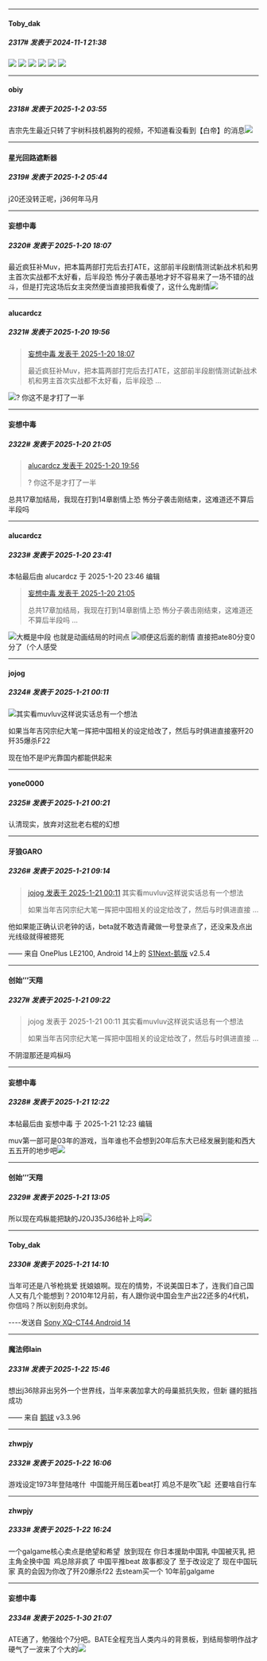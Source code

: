 ﻿
*****

####  Toby_dak  
##### 2317#       发表于 2024-11-1 21:38

<img src="https://p.sda1.dev/20/66692ca296e2802c288477af94056ae7/006SCGqIgy1hv6lae85dxj30jr0b4dni.jpg" referrerpolicy="no-referrer">
<img src="https://p.sda1.dev/20/704a97ed0409115a7aa29a837f5cdba0/006SCGqIgy1hv6laf1pi6j30jr0b47c4.jpg" referrerpolicy="no-referrer">
<img src="https://p.sda1.dev/20/a25bae50c28d5a1261bcfad05bc80d67/006SCGqIgy1hv6laduz4bj30jr0b4tgw.jpg" referrerpolicy="no-referrer">
<img src="https://p.sda1.dev/20/514e0e3fa4635edb416814c26cfcde8f/006SCGqIgy1hv6lad71kpj30jr0b4n51.jpg" referrerpolicy="no-referrer">
<img src="https://p.sda1.dev/20/56e8e99f800c468e8b3a12d1872a8e02/006SCGqIgy1hv6laef95uj30jr0b4n5a.jpg" referrerpolicy="no-referrer">
<img src="https://p.sda1.dev/20/9799c45aead331d6377f77ae39ff33da/006SCGqIgy1hv6lae36v6j30jr0b410t.jpg" referrerpolicy="no-referrer">

*****

####  obiy  
##### 2318#       发表于 2025-1-2 03:55

吉宗先生最近只转了宇树科技机器狗的视频，不知道看没看到【白帝】的消息<img src="https://static.saraba1st.com/image/smiley/face2017/037.png" referrerpolicy="no-referrer">

*****

####  星光回路遮断器  
##### 2319#       发表于 2025-1-2 05:44

j20还没转正呢，j36何年马月

*****

####  妄想中毒  
##### 2320#       发表于 2025-1-20 18:07

最近疯狂补Muv，把本篇两部打完后去打ATE，这部前半段剧情测试新战术机和男主首次实战都不太好看，后半段恐 怖分子袭击基地才好不容易来了一场不错的战斗，但是打完这场后女主突然便当直接把我看傻了，这什么鬼剧情<img src="https://static.saraba1st.com/image/smiley/face2017/068.png" referrerpolicy="no-referrer">


*****

####  alucardcz  
##### 2321#       发表于 2025-1-20 19:56

<blockquote><a href="httphttps://bbs.saraba1st.com/2b/forum.php?mod=redirect&amp;goto=findpost&amp;pid=67231989&amp;ptid=1860817" target="_blank">妄想中毒 发表于 2025-1-20 18:07</a>

最近疯狂补Muv，把本篇两部打完后去打ATE，这部前半段剧情测试新战术机和男主首次实战都不太好看，后半段恐 ...</blockquote>
<img src="https://static.saraba1st.com/image/smiley/face2017/020.png" referrerpolicy="no-referrer">? 你这不是才打了一半

*****

####  妄想中毒  
##### 2322#       发表于 2025-1-20 21:05

<blockquote><a href="httphttps://bbs.saraba1st.com/2b/forum.php?mod=redirect&amp;goto=findpost&amp;pid=67232798&amp;ptid=1860817" target="_blank">alucardcz 发表于 2025-1-20 19:56</a>

? 你这不是才打了一半</blockquote>
总共17章加结局，我现在打到14章剧情上恐 怖分子袭击刚结束，这难道还不算后半段吗


*****

####  alucardcz  
##### 2323#       发表于 2025-1-20 23:41

 本帖最后由 alucardcz 于 2025-1-20 23:46 编辑 
<blockquote><a href="httphttps://bbs.saraba1st.com/2b/forum.php?mod=redirect&amp;goto=findpost&amp;pid=67233211&amp;ptid=1860817" target="_blank">妄想中毒 发表于 2025-1-20 21:05</a>

总共17章加结局，我现在打到14章剧情上恐 怖分子袭击刚结束，这难道还不算后半段吗 ...</blockquote>
<img src="https://static.saraba1st.com/image/smiley/face2017/037.png" referrerpolicy="no-referrer">大概是中段 也就是动画结局的时间点
<img src="https://static.saraba1st.com/image/smiley/face2017/233.png" referrerpolicy="no-referrer">顺便这后面的剧情 直接把ate80分变0分了（个人感受

*****

####  jojog  
##### 2324#       发表于 2025-1-21 00:11

<img src="https://static.saraba1st.com/image/smiley/face2017/124.png" referrerpolicy="no-referrer">其实看muvluv这样说实话总有一个想法

如果当年吉冈宗纪大笔一挥把中国相关的设定给改了，然后与时俱进直接塞歼20歼35爆杀F22

现在怕不是IP光靠国内都能供起来

*****

####  yone0000  
##### 2325#       发表于 2025-1-21 00:21

认清现实，放弃对这批老右棍的幻想


*****

####  牙狼GARO  
##### 2326#       发表于 2025-1-21 09:14

<blockquote><a href="httphttps://bbs.saraba1st.com/2b/forum.php?mod=redirect&amp;goto=findpost&amp;pid=67234255&amp;ptid=1860817" target="_blank">jojog 发表于 2025-1-21 00:11</a>
其实看muvluv这样说实话总有一个想法

如果当年吉冈宗纪大笔一挥把中国相关的设定给改了，然后与时俱进直接 ...</blockquote>
他如果能正确认识老钟的话，beta就不敢选青藏做一号登录点了，还没来及点出光线级就得被摁死

—— 来自 OnePlus LE2100, Android 14上的 [S1Next-鹅版](https://github.com/ykrank/S1-Next/releases) v2.5.4

*****

####  创始’’’天翔  
##### 2327#       发表于 2025-1-21 09:22

<blockquote>jojog 发表于 2025-1-21 00:11
其实看muvluv这样说实话总有一个想法

如果当年吉冈宗纪大笔一挥把中国相关的设定给改了，然后与时俱进直接 ...</blockquote>
不阴湿那还是鸡枞吗

*****

####  妄想中毒  
##### 2328#       发表于 2025-1-21 12:22

 本帖最后由 妄想中毒 于 2025-1-21 12:23 编辑 

muv第一部可是03年的游戏，当年谁也不会想到20年后东大已经发展到能和西大五五开的地步吧<img src="https://static.saraba1st.com/image/smiley/face2017/037.png" referrerpolicy="no-referrer">


*****

####  创始’’’天翔  
##### 2329#       发表于 2025-1-21 13:05

所以现在鸡枞能把缺的J20J35J36给补上吗<img src="https://static.saraba1st.com/image/smiley/face2017/037.png" referrerpolicy="no-referrer">

*****

####  Toby_dak  
##### 2330#       发表于 2025-1-21 14:10

当年可还是八爷枪挑爱 抚娘娘啊。现在的情势，不说美国日本了，连我们自己国人又有几个能想到？2010年12月前，有人跟你说中国会生产出22还多的4代机，你信吗？所以别刻舟求剑。

----发送自 [Sony XQ-CT44,Android 14](http://stage1.5j4m.com/?1.44)

*****

####  魔法师lain  
##### 2331#       发表于 2025-1-22 15:46

想出j36除非出另外一个世界线，当年来袭加拿大的母巢抵抗失败，但新 疆的抵挡成功

—— 来自 [鹅球](https://www.pgyer.com/GcUxKd4w) v3.3.96

*****

####  zhwpjy  
##### 2332#       发表于 2025-1-22 16:06

游戏设定1973年登陆喀什  中国能开局压着beat打 鸡总不是吹飞起  还要啥自行车

*****

####  zhwpjy  
##### 2333#       发表于 2025-1-22 16:24

一个galgame核心卖点是绝望和希望  放到现在 你日本援助中国乳 中国被灭乳 把主角全换中国  鸡总除非疯了 中国平推beat 故事都没了 至于改设定了 现在中国玩家 真的会因为你改了歼20爆杀f22 去steam买一个 10年前galgame

*****

####  妄想中毒  
##### 2334#       发表于 2025-1-30 21:07

ATE通了，勉强给个7分吧。BATE全程充当人类内斗的背景板，到结局黎明作战才硬气了一波来了个大的<img src="https://static.saraba1st.com/image/smiley/face2017/037.png" referrerpolicy="no-referrer">

